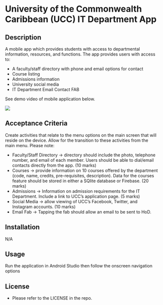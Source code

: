 # University of the Commonwealth Caribbean (UCC) IT Department App

## Description

A mobile app which provides students with access to departmental information, resources, and functions. The
app provides users with access to:

* A faculty/staff directory with phone and email options for contact
* Course listing
* Admissions information
* University social media
* IT Department Email Contact FAB

See demo video of mobile application below.

![](images/App%20Recording_1.gif)

## Acceptance Criteria

Create activities that relate to the menu options on the main screen that will reside on the device.
Allow for the transition to these activities from the main menu. Please note:

* Faculty/Staff Directory -> directory should include the photo, telephone number, and email of each member.
Users should be able to dial/email contacts directly from the app. (10 marks)
* Courses -> provide information on 10 courses offered by the department (code, name, credits, pre-requisites,
description). Data for the courses feature should be stored in either a SQlite database or Firebase. (20 marks)
* Admissions -> Information on admission requirements for the IT Department. Include a link to UCC’s
application page. (5 marks)
* Social Media -> allow viewing of UCC’s Facebook, Twitter, and Instagram accounts. (10 marks)
* Email Fab -> Tapping the fab should allow an email to be sent to HoD.

## Installation

N/A

## Usage

Run the application in Android Studio then follow the onscreen navigation options

## License
- Please refer to the LICENSE in the repo.

